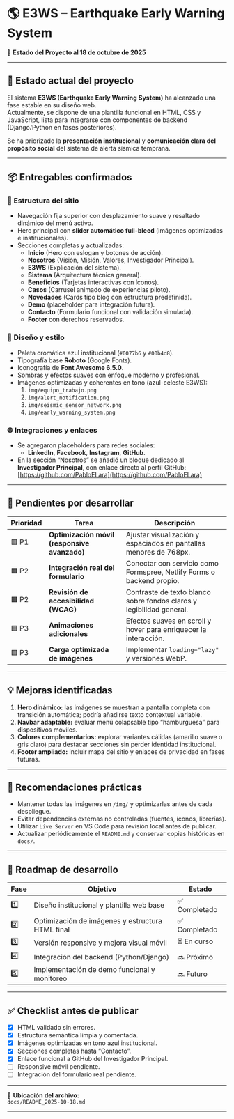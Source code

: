 # 🌎 E3WS – Earthquake Early Warning System  
**📅 Estado del Proyecto al 18 de octubre de 2025**

---

## 🧭 Estado actual del proyecto

El sistema **E3WS (Earthquake Early Warning System)** ha alcanzado una fase estable en su diseño web.  
Actualmente, se dispone de una plantilla funcional en HTML, CSS y JavaScript, lista para integrarse con componentes de backend (Django/Python en fases posteriores).

Se ha priorizado la **presentación institucional** y **comunicación clara del propósito social** del sistema de alerta sísmica temprana.

---

## 📦 Entregables confirmados

### 🧱 Estructura del sitio
- Navegación fija superior con desplazamiento suave y resaltado dinámico del menú activo.  
- Hero principal con **slider automático full-bleed** (imágenes optimizadas e institucionales).  
- Secciones completas y actualizadas:
  - **Inicio** (Hero con eslogan y botones de acción).
  - **Nosotros** (Visión, Misión, Valores, Investigador Principal).
  - **E3WS** (Explicación del sistema).
  - **Sistema** (Arquitectura técnica general).
  - **Beneficios** (Tarjetas interactivas con íconos).
  - **Casos** (Carrusel animado de experiencias piloto).
  - **Novedades** (Cards tipo blog con estructura predefinida).
  - **Demo** (placeholder para integración futura).
  - **Contacto** (Formulario funcional con validación simulada).
  - **Footer** con derechos reservados.

### 🎨 Diseño y estilo
- Paleta cromática azul institucional (`#0077b6` y `#00b4d8`).
- Tipografía base **Roboto** (Google Fonts).
- Iconografía de **Font Awesome 6.5.0**.
- Sombras y efectos suaves con enfoque moderno y profesional.
- Imágenes optimizadas y coherentes en tono (azul-celeste E3WS):
  1. `img/equipo_trabajo.png`
  2. `img/alert_notification.png`
  3. `img/seismic_sensor_network.png`
  4. `img/early_warning_system.png`

### 🌐 Integraciones y enlaces
- Se agregaron placeholders para redes sociales:
  - **LinkedIn**, **Facebook**, **Instagram**, **GitHub**.
- En la sección “Nosotros” se añadió un bloque dedicado al  
  **Investigador Principal**, con enlace directo al perfil GitHub:
  [https://github.com/PabloELara](https://github.com/PabloELara)

---

## 🔧 Pendientes por desarrollar

| Prioridad | Tarea | Descripción |
|------------|--------|-------------|
| 🟥 P1 | **Optimización móvil (responsive avanzado)** | Ajustar visualización y espaciados en pantallas menores de 768px. |
| 🟧 P2 | **Integración real del formulario** | Conectar con servicio como Formspree, Netlify Forms o backend propio. |
| 🟧 P2 | **Revisión de accesibilidad (WCAG)** | Contraste de texto blanco sobre fondos claros y legibilidad general. |
| 🟩 P3 | **Animaciones adicionales** | Efectos suaves en scroll y hover para enriquecer la interacción. |
| 🟩 P3 | **Carga optimizada de imágenes** | Implementar `loading="lazy"` y versiones WebP. |

---

## 💡 Mejoras identificadas

1. **Hero dinámico:** las imágenes se muestran a pantalla completa con transición automática; podría añadirse texto contextual variable.
2. **Navbar adaptable:** evaluar menú colapsable tipo “hamburguesa” para dispositivos móviles.
3. **Colores complementarios:** explorar variantes cálidas (amarillo suave o gris claro) para destacar secciones sin perder identidad institucional.
4. **Footer ampliado:** incluir mapa del sitio y enlaces de privacidad en fases futuras.

---

## 🧰 Recomendaciones prácticas

- Mantener todas las imágenes en `/img/` y optimizarlas antes de cada despliegue.  
- Evitar dependencias externas no controladas (fuentes, íconos, librerías).  
- Utilizar `Live Server` en VS Code para revisión local antes de publicar.  
- Actualizar periódicamente el `README.md` y conservar copias históricas en `docs/`.

---

## 🚀 Roadmap de desarrollo

| Fase | Objetivo | Estado |
|------|-----------|--------|
| 1️⃣ | Diseño institucional y plantilla web base | ✅ Completado |
| 2️⃣ | Optimización de imágenes y estructura HTML final | ✅ Completado |
| 3️⃣ | Versión responsive y mejora visual móvil | ⏳ En curso |
| 4️⃣ | Integración del backend (Python/Django) | 🔜 Próximo |
| 5️⃣ | Implementación de demo funcional y monitoreo | 🔜 Futuro |

---

## ✅ Checklist antes de publicar

- [x] HTML validado sin errores.  
- [x] Estructura semántica limpia y comentada.  
- [x] Imágenes optimizadas en tono azul institucional.  
- [x] Secciones completas hasta “Contacto”.  
- [x] Enlace funcional a GitHub del Investigador Principal.  
- [ ] Responsive móvil pendiente.  
- [ ] Integración del formulario real pendiente.

---

📘 **Ubicación del archivo:**  
`docs/README_2025-10-18.md`

---
